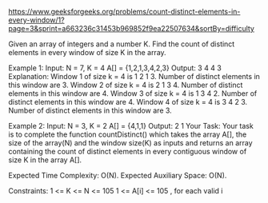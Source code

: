 https://www.geeksforgeeks.org/problems/count-distinct-elements-in-every-window/1?page=3&sprint=a663236c31453b969852f9ea22507634&sortBy=difficulty

Given an array of integers and a number K. Find the count of distinct elements in every window of size K in the array.

Example 1:
Input:
N = 7, K = 4
A[] = {1,2,1,3,4,2,3}
Output: 3 4 4 3
Explanation: Window 1 of size k = 4 is
1 2 1 3. Number of distinct elements in
this window are 3. 
Window 2 of size k = 4 is 2 1 3 4. Number
of distinct elements in this window are 4.
Window 3 of size k = 4 is 1 3 4 2. Number
of distinct elements in this window are 4.
Window 4 of size k = 4 is 3 4 2 3. Number
of distinct elements in this window are 3.

Example 2:
Input:
N = 3, K = 2
A[] = {4,1,1}
Output: 2 1
Your Task:
Your task is to complete the function countDistinct() which takes the array A[], the size of the array(N) and the window size(K) as inputs and returns an array containing the count of distinct elements in every contiguous window of size K in the array A[].

Expected Time Complexity: O(N).
Expected Auxiliary Space: O(N).

Constraints:
1 <= K <= N <= 105
1 <= A[i] <= 105 , for each valid i


